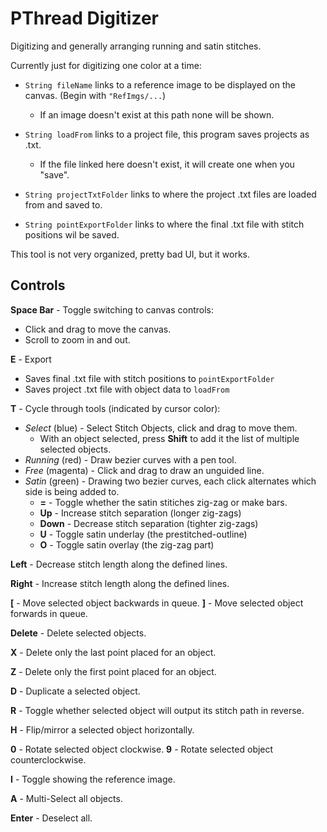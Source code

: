 # PThread Digitizer
Digitizing and generally arranging running and satin stitches.

Currently just for digitizing one color at a time:
- <code>String fileName</code> links to a reference image to be displayed on the canvas. (Begin with <code>"RefImgs/...</code>)
  - If an image doesn't exist at this path none will be shown.
- <code>String loadFrom</code> links to a project file, this program saves projects as .txt.
  - If the file linked here doesn't exist, it will create one when you "save".

- <code>String projectTxtFolder</code> links to where the project .txt files are loaded from and saved to.

- <code>String pointExportFolder</code> links to where the final .txt file with stitch positions wil be saved.


This tool is not very organized, pretty bad UI, but it works.

## Controls

**Space Bar** - Toggle switching to canvas controls:
    
 - Click and drag to move the canvas.
 - Scroll to zoom in and out.
 
 **E** - Export
  - Saves final .txt file with stitch positions to <code>pointExportFolder</code>
  - Saves project .txt file with object data to <code>loadFrom</code>
 
 **T** - Cycle through tools (indicated by cursor color):
  - *Select* (blue) - Select Stitch Objects, click and drag to move them.
    - With an object selected, press **Shift** to add it the list of multiple selected objects.
  - *Running* (red) - Draw bezier curves with a pen tool.
  - *Free* (magenta) - Click and drag to draw an unguided line. 
  - *Satin* (green) - Drawing two bezier curves, each click alternates which side is being added to.
    - **=** - Toggle whether the satin stitiches zig-zag or make bars.
    - **Up** - Increase stitch separation (longer zig-zags)
    - **Down** - Decrease stitch separation (tighter zig-zags)
    - **U** - Toggle satin underlay (the prestitched-outline)
    - **O** - Toggle satin overlay (the zig-zag part)

**Left** - Decrease stitch length along the defined lines.

**Right** - Increase stitch length along the defined lines.

**[** - Move selected object backwards in queue.
**]** - Move selected object forwards in queue.

**Delete** - Delete selected objects.

**X** - Delete only the last point placed for an object. 

**Z** - Delete only the first point placed for an object. 

**D** - Duplicate a selected object.

**R** - Toggle whether selected object will output its stitch path in reverse. 

**H** - Flip/mirror a selected object horizontally.

**0** - Rotate selected object clockwise.
**9** - Rotate selected object counterclockwise.

**I** - Toggle showing the reference image.

**A** - Multi-Select all objects. 

**Enter** - Deselect all.

